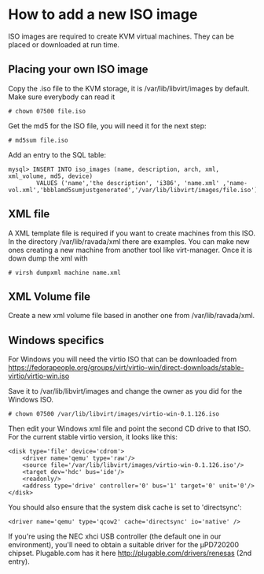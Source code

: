 # How to add a new ISO image

ISO images are required to create KVM virtual machines. They can be placed or downloaded at run time.

## Placing your own ISO image

Copy the .iso file to the KVM storage, it is /var/lib/libvirt/images by default. Make sure everybody can read it

    # chown 07500 file.iso

Get the md5 for the ISO file, you will need it for the next step:

    # md5sum file.iso

Add an entry to the SQL table:

    mysql> INSERT INTO iso_images (name, description, arch, xml, xml_volume, md5, device)
            VALUES ('name','the description', 'i386', 'name.xml' ,'name-vol.xml','bbblamd5sumjustgenerated','/var/lib/libvirt/images/file.iso');

## XML file

A XML template file is required if you want to create machines from this ISO. In the directory /var/lib/ravada/xml there are examples. You can make new ones creating a new machine from another tool like virt-manager. Once it is down dump the xml with

    # virsh dumpxml machine name.xml

## XML Volume file

Create a new xml volume file based in another one from /var/lib/ravada/xml.

## Windows specifics

For Windows you will need the virtio ISO that can be downloaded from https://fedorapeople.org/groups/virt/virtio-win/direct-downloads/stable-virtio/virtio-win.iso

Save it to /var/lib/libvirt/images and change the owner as you did for the Windows ISO.

    # chown 07500 /var/lib/libvirt/images/virtio-win-0.1.126.iso

Then edit your Windows xml file and point the second CD drive to that ISO. For the current stable virtio version, it looks like this:

    <disk type='file' device='cdrom'>
        <driver name='qemu' type='raw'/>
        <source file='/var/lib/libvirt/images/virtio-win-0.1.126.iso'/>
        <target dev='hdc' bus='ide'/>
        <readonly/>
        <address type='drive' controller='0' bus='1' target='0' unit='0'/>
    </disk>

You should also ensure that the system disk cache is set to 'directsync':

    <driver name='qemu' type='qcow2' cache='directsync' io='native' />

If you're using the NEC xhci USB controller (the default one in our environment), you'll need to obtain a suitable driver for the µPD720200 chipset. Plugable.com has it here http://plugable.com/drivers/renesas (2nd entry).
